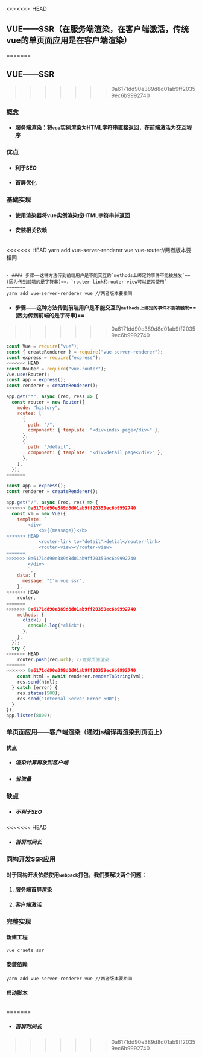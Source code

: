 <<<<<<< HEAD
## VUE——SSR（在服务端渲染，在客户端激活，传统vue的单页面应用是在客户端渲染）
=======
## VUE——SSR
>>>>>>> 0a6171dd90e389d8d01ab9ff20359ec6b9992740

### 概念

- #### 服务端渲染：将`vue`实例渲染为HTML字符串直接返回，在前端激活为交互程序

### 优点

- #### 利于SEO

- #### 首屏优化

### 基础实现

- #### 使用渲染器将vue实例渲染成HTML字符串并返回

- #### 安装相关依赖

  ```shell
<<<<<<< HEAD
  yarn add vue-server-renderer vue vue-router//两者版本要相同
  ```

- #### 步骤——这种方法传到前端用户是不能交互的`methods上绑定的事件不能被触发`==(因为传到前端的是字符串)==，`router-link和router-view可以正常使用`
=======
  yarn add vue-server-renderer vue //两者版本要相同
  ```

- #### 步骤——这种方法传到前端用户是不能交互的`methods上绑定的事件不能被触发`==(因为传到前端的是字符串)==
>>>>>>> 0a6171dd90e389d8d01ab9ff20359ec6b9992740

  ```jsx
  const Vue = require("vue");
  const { createRenderer } = require("vue-server-renderer");
  const express = require("express");
<<<<<<< HEAD
  const Router = require("vue-router");
  Vue.use(Router);
  const app = express();
  const renderer = createRenderer();
  
  app.get("*", async (req, res) => {
    const router = new Router({
      mode: "history",
      routes: [
        {
          path: "/",
          component: { template: "<div>index page</div>" },
        },
        {
          path: "/detail",
          component: { template: "<div>detail page</div>" },
        },
      ],
    });
=======
  
  const app = express();
  const renderer = createRenderer();
  
  app.get("/", async (req, res) => {
>>>>>>> 0a6171dd90e389d8d01ab9ff20359ec6b9992740
    const vm = new Vue({
      template: `
          <div>
              <b>{{message}}</b>
<<<<<<< HEAD
              <router-link to="detail">detial</router-link>
              <router-view></router-view>
=======
>>>>>>> 0a6171dd90e389d8d01ab9ff20359ec6b9992740
          </div>
          `,
      data: {
        message: "I'm vue ssr",
      },
<<<<<<< HEAD
      router,
=======
>>>>>>> 0a6171dd90e389d8d01ab9ff20359ec6b9992740
      methods: {
        click() {
          console.log("click");
        },
      },
    });
    try {
<<<<<<< HEAD
      router.push(req.url); //首屏页面渲染
=======
>>>>>>> 0a6171dd90e389d8d01ab9ff20359ec6b9992740
      const html = await renderer.renderToString(vm);
      res.send(html);
    } catch (error) {
      res.status(500);
      res.send("Internal Server Error 500");
    }
  });
  app.listen(8800);
  ```

### 单页面应用——客户端渲染（通过js编译再渲染到页面上）

#### 优点

- ##### 渲染计算再放到客户端

- ##### 省流量

### 缺点

- ##### 不利于SEO

<<<<<<< HEAD
- ##### 首屏时间长



### 同构开发SSR应用

#### 对于同构开发依然使用`webpack`打包，我们要解决两个问题：

1. #### 服务端首屏渲染

2. #### 客户端激活

### 完整实现

#### 新建工程

```
vue craete ssr
```

#### 安装依赖

```
yarn add vue-server-renderer vue //两者版本要相同
```

#### 启动脚本

```

```

=======
- ##### 首屏时间长
>>>>>>> 0a6171dd90e389d8d01ab9ff20359ec6b9992740
